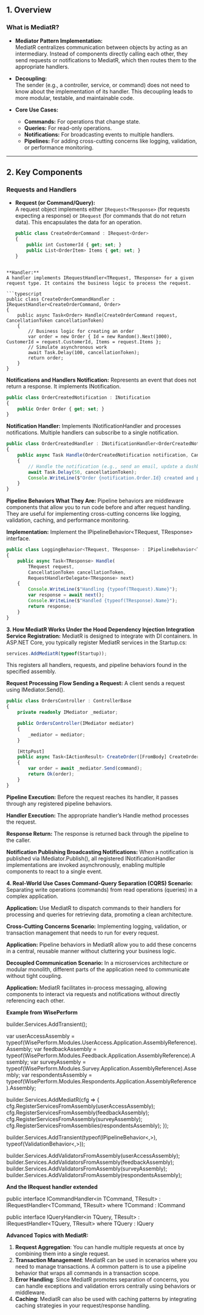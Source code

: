 ## 1. Overview

### What is MediatR?
- **Mediator Pattern Implementation:**  
  MediatR centralizes communication between objects by acting as an intermediary. Instead of components directly calling each other, they send requests or notifications to MediatR, which then routes them to the appropriate handlers.
  
- **Decoupling:**  
  The sender (e.g., a controller, service, or command) does not need to know about the implementation of its handler. This decoupling leads to more modular, testable, and maintainable code.

- **Core Use Cases:**  
  - **Commands:** For operations that change state.
  - **Queries:** For read-only operations.
  - **Notifications:** For broadcasting events to multiple handlers.
  - **Pipelines:** For adding cross-cutting concerns like logging, validation, or performance monitoring.

---

## 2. Key Components

### Requests and Handlers
- **Request (or Command/Query):**  
  A request object implements either `IRequest<TResponse>` (for requests expecting a response) or `IRequest` (for commands that do not return data). This encapsulates the data for an operation.
  ```typescript
  public class CreateOrderCommand : IRequest<Order>
  {
      public int CustomerId { get; set; }
      public List<OrderItem> Items { get; set; }
  }
```

**Handler:**
A handler implements IRequestHandler<TRequest, TResponse> for a given request type. It contains the business logic to process the request.

```typescript
public class CreateOrderCommandHandler : IRequestHandler<CreateOrderCommand, Order>
{
    public async Task<Order> Handle(CreateOrderCommand request, CancellationToken cancellationToken)
    {
        // Business logic for creating an order
        var order = new Order { Id = new Random().Next(1000), CustomerId = request.CustomerId, Items = request.Items };
        // Simulate asynchronous work
        await Task.Delay(100, cancellationToken);
        return order;
    }
}
```

**Notifications and Handlers
Notification:**
Represents an event that does not return a response. It implements INotification.

```typescript
public class OrderCreatedNotification : INotification
{
    public Order Order { get; set; }
}
```
**Notification Handler:**
Implements INotificationHandler<TNotification> and processes notifications. Multiple handlers can subscribe to a single notification.

```typescript
public class OrderCreatedHandler : INotificationHandler<OrderCreatedNotification>
{
    public async Task Handle(OrderCreatedNotification notification, CancellationToken cancellationToken)
    {
        // Handle the notification (e.g., send an email, update a dashboard)
        await Task.Delay(50, cancellationToken);
        Console.WriteLine($"Order {notification.Order.Id} created and processed.");
    }
}
```

**Pipeline Behaviors
What They Are:**
Pipeline behaviors are middleware components that allow you to run code before and after request handling. They are useful for implementing cross-cutting concerns like logging, validation, caching, and performance monitoring.

**Implementation:**
Implement the IPipelineBehavior<TRequest, TResponse> interface.

```typescript
public class LoggingBehavior<TRequest, TResponse> : IPipelineBehavior<TRequest, TResponse>
{
    public async Task<TResponse> Handle(
        TRequest request,
        CancellationToken cancellationToken,
        RequestHandlerDelegate<TResponse> next)
    {
        Console.WriteLine($"Handling {typeof(TRequest).Name}");
        var response = await next();
        Console.WriteLine($"Handled {typeof(TResponse).Name}");
        return response;
    }
}
```

**3. How MediatR Works Under the Hood
Dependency Injection Integration
Service Registration:**
MediatR is designed to integrate with DI containers. In ASP.NET Core, you typically register MediatR services in the Startup.cs:

```typescript
services.AddMediatR(typeof(Startup));
```
This registers all handlers, requests, and pipeline behaviors found in the specified assembly.

**Request Processing Flow
Sending a Request:**
A client sends a request using IMediator.Send().

```typescript
public class OrdersController : ControllerBase
{
    private readonly IMediator _mediator;

    public OrdersController(IMediator mediator)
    {
        _mediator = mediator;
    }

    [HttpPost]
    public async Task<IActionResult> CreateOrder([FromBody] CreateOrderCommand command)
    {
        var order = await _mediator.Send(command);
        return Ok(order);
    }
}
```

**Pipeline Execution:**
Before the request reaches its handler, it passes through any registered pipeline behaviors.

**Handler Execution:**
The appropriate handler’s Handle method processes the request.

**Response Return:**
The response is returned back through the pipeline to the caller.

**Notification Publishing
Broadcasting Notifications:**
When a notification is published via IMediator.Publish(), all registered INotificationHandler<T> implementations are invoked asynchronously, enabling multiple components to react to a single event.

**4. Real-World Use Cases
Command-Query Separation (CQRS)
Scenario:**
Separating write operations (commands) from read operations (queries) in a complex application.

**Application:**
Use MediatR to dispatch commands to their handlers for processing and queries for retrieving data, promoting a clean architecture.

**Cross-Cutting Concerns
Scenario:**
Implementing logging, validation, or transaction management that needs to run for every request.

**Application:**
Pipeline behaviors in MediatR allow you to add these concerns in a central, reusable manner without cluttering your business logic.

**Decoupled Communication
Scenario:**
In a microservices architecture or modular monolith, different parts of the application need to communicate without tight coupling.

**Application:**
MediatR facilitates in-process messaging, allowing components to interact via requests and notifications without directly referencing each other.

**Example from WisePerform**

builder.Services.AddTransient<ExceptionHandlingMiddleware>();

var userAccessAssembly = typeof(WisePerform.Modules.UserAccess.Application.AssemblyReference).Assembly;
var feedbackAssembly = typeof(WisePerform.Modules.Feedback.Application.AssemblyReference).Assembly;
var surveyAssembly = typeof(WisePerform.Modules.Survey.Application.AssemblyReference).Assembly;
var respondentsAssembly = typeof(WisePerform.Modules.Respondents.Application.AssemblyReference).Assembly;

builder.Services.AddMediatR(cfg =>
{
cfg.RegisterServicesFromAssembly(userAccessAssembly);
cfg.RegisterServicesFromAssembly(feedbackAssembly);
cfg.RegisterServicesFromAssembly(surveyAssembly);
cfg.RegisterServicesFromAssemblies(respondentsAssembly);
});

builder.Services.AddTransient(typeof(IPipelineBehavior<,>), typeof(ValidationBehavior<,>));

builder.Services.AddValidatorsFromAssembly(userAccessAssembly);
builder.Services.AddValidatorsFromAssembly(feedbackAssembly);
builder.Services.AddValidatorsFromAssembly(surveyAssembly);
builder.Services.AddValidatorsFromAssembly(respondentsAssembly);

**And the IRequest handler extended**

public interface ICommandHandler<in TCommand, TResult> :
IRequestHandler<TCommand, TResult>
where TCommand : ICommand<TResult>

public interface IQueryHandler<in TQuery, TResult> :
IRequestHandler<TQuery, TResult>
where TQuery : IQuery<TResult>

**Advanced Topics with MediatR:**

1. **Request Aggregation**:
You can handle multiple requests at once by combining them into a single request.
2. **Transaction Management**:
MediatR can be used in scenarios where you need to manage transactions. A common pattern is to use a pipeline behavior that wraps all commands in a transaction scope.
3. **Error Handling**:
Since MediatR promotes separation of concerns, you can handle exceptions and validation errors centrally using behaviors or middleware.
4. **Caching**:
MediatR can also be used with caching patterns by integrating caching strategies in your request/response handling.